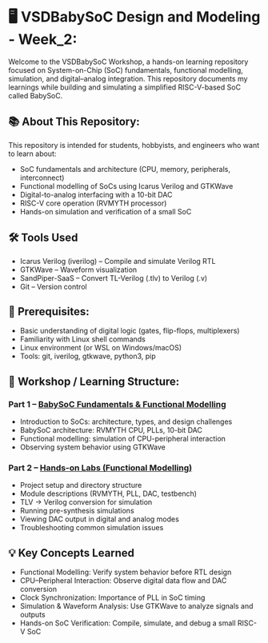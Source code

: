# 🖥️ VSDBabySoC Design and Modeling - Week_2:

Welcome to the VSDBabySoC Workshop, a hands-on learning repository focused on System-on-Chip (SoC) fundamentals, functional modelling, simulation, and digital–analog integration. This repository documents my learnings while building and simulating a simplified RISC-V-based SoC called BabySoC.

## 📚 About This Repository:
This repository is intended for students, hobbyists, and engineers who want to learn about:
- SoC fundamentals and architecture (CPU, memory, peripherals, interconnect)
- Functional modelling of SoCs using Icarus Verilog and GTKWave
- Digital-to-analog interfacing with a 10-bit DAC
- RISC-V core operation (RVMYTH processor)
- Hands-on simulation and verification of a small SoC

## 🛠 Tools Used
- Icarus Verilog (iverilog) – Compile and simulate Verilog RTL
- GTKWave – Waveform visualization
- SandPiper-SaaS – Convert TL-Verilog (.tlv) to Verilog (.v)
- Git – Version control

## 📝 Prerequisites:
- Basic understanding of digital logic (gates, flip-flops, multiplexers)
- Familiarity with Linux shell commands
- Linux environment (or WSL on Windows/macOS)
- Tools: git, iverilog, gtkwave, python3, pip

## 📅 Workshop / Learning Structure:
### Part 1 – [BabySoC Fundamentals & Functional Modelling](./Part-1)
- Introduction to SoCs: architecture, types, and design challenges
- BabySoC architecture: RVMYTH CPU, PLLs, 10-bit DAC
- Functional modelling: simulation of CPU-peripheral interaction
- Observing system behavior using GTKWave

### Part 2 – [Hands-on Labs (Functional Modelling)](./Part-2)
- Project setup and directory structure
- Module descriptions (RVMYTH, PLL, DAC, testbench)
- TLV → Verilog conversion for simulation
- Running pre-synthesis simulations
- Viewing DAC output in digital and analog modes
- Troubleshooting common simulation issues

## 💡 Key Concepts Learned
- Functional Modelling: Verify system behavior before RTL design
- CPU–Peripheral Interaction: Observe digital data flow and DAC conversion
- Clock Synchronization: Importance of PLL in SoC timing
- Simulation & Waveform Analysis: Use GTKWave to analyze signals and outputs
- Hands-on SoC Verification: Compile, simulate, and debug a small RISC-V SoC
